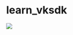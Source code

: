 # learn_vksdk
<img style='width="200" height="200"' src="https://d.radikal.ru/d21/2102/c5/28aff7d66a40.jpg">
